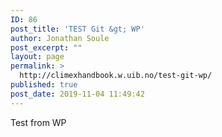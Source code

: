 ```yaml
---
ID: 86
post_title: 'TEST Git &gt; WP'
author: Jonathan Soule
post_excerpt: ""
layout: page
permalink: >
  http://climexhandbook.w.uib.no/test-git-wp/
published: true
post_date: 2019-11-04 11:49:42
---
```

Test from WP